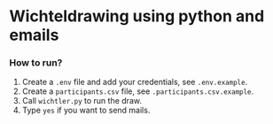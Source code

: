 # Wichteldrawing using python and emails

### How to run?
1. Create a `.env` file and add your credentials, see `.env.example`.
2. Create a `participants.csv` file, see `.participants.csv.example`.
3. Call `wichtler.py` to run the draw.
4. Type `yes` if you want to send mails.
